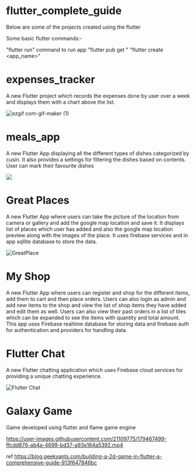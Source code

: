 # flutter_complete_guide

Below are some of the projects created using the flutter

Some basic flutter commands:-

"flutter run" command to run app 
"flutter pub get <lib name>"
 "flutter create <app_name>"

 # expenses_tracker

A new Flutter project which records the expenses done by user over a week and displays them with a chart above the list.

![ezgif com-gif-maker (1)](https://user-images.githubusercontent.com/21109775/171257132-55ab1a60-8386-4884-99a9-0520037a54d5.gif)

# meals_app

A new Flutter App displaying all the different types of dishes categorized by cusin. It also provides a settings for filtering the dishes based on contents.
User can mark their favourite dishes

![](https://github.com/vijeth11/UdemyMaxMillerFlutter/blob/main/meals_app/Meal%20App.gif)

# Great Places

A new Flutter App where users can take the picture of the location from camera or gallery and add the google map location and save it.
It displays list of places which user has added and also the google map location preview along with the images of the place. It uses firebase services
and in app sqllite database to store the data.

![GreatPlace](https://user-images.githubusercontent.com/21109775/179568613-0d169144-f083-498e-8330-dca69414bb2b.gif)


# My Shop 

A new Flutter App where users can register and shop for the different items, add them to cart and then place orders. Users can also login as admin 
and add new items to the shop and view the list of shop items they have added and edit them as well. Users can also view their past orders in a list of tiles \
which can be expanded to see the items with quantity and total amount. This app uses Firebase realtime database for storing data and firebase auth for authentication
and providers for handling data.

# Flutter Chat

A new Flutter chatting application which uses Firebase cloud services for providing a unique chatting experience.

![Flutter Chat](https://user-images.githubusercontent.com/21109775/179480502-4b0374bb-5d66-48a9-994d-26cbb93b4d52.gif)

# Galaxy Game

Game developed using flutter and flame game engine 



https://user-images.githubusercontent.com/21109775/179467499-ffcdd876-ab4a-4699-bd37-a93e164a5392.mp4



 ref https://blog.geekyants.com/building-a-2d-game-in-flutter-a-comprehensive-guide-913f647846bc
